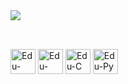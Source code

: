 <div> 
  <a href="https://www.linkedin.com/in/eduardoferreira001" target="_blank"><img src="https://img.shields.io/badge/-LinkedIn-%230077B5?style=for-the-badge&logo=linkedin&logoColor=white" target="_blank"></a> 
</div>

##

<div style="display: inline_block"><br>
  <img align="center" alt="Edu-Java" height="40" width="40" src="https://cdn.jsdelivr.net/gh/devicons/devicon@latest/icons/java/java-original-wordmark.svg">
  <img align="center" alt="Edu-Dart" height="40" width="40" src="https://cdn.jsdelivr.net/gh/devicons/devicon@latest/icons/dart/dart-plain-wordmark.svg">
  <img align="center" alt="Edu-C" height="40" width="40" src="https://cdn.jsdelivr.net/gh/devicons/devicon@latest/icons/c/c-plain.svg">
  <img align="center" alt="Edu-Py" height="40" width="40" src="https://cdn.jsdelivr.net/gh/devicons/devicon@latest/icons/python/python-original.svg">            
</div>
